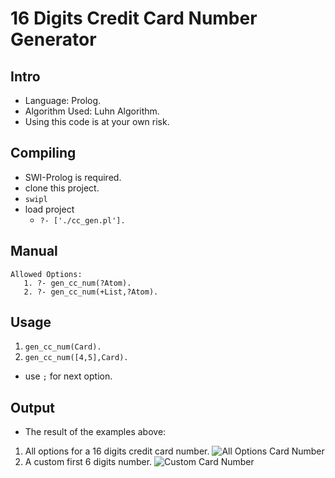16 Digits Credit Card Number Generator
=====

Intro
-----
* Language: Prolog.
* Algorithm Used: Luhn Algorithm.
* Using this code is at your own risk.
 

Compiling
---------
* SWI-Prolog is required.
* clone this project.
* ```swipl```
* load project
  * ```?- ['./cc_gen.pl'].```

Manual
------
```
Allowed Options:
   1. ?- gen_cc_num(?Atom).
   2. ?- gen_cc_num(+List,?Atom).
```

Usage
-----
1. ``` gen_cc_num(Card). ```
2. ``` gen_cc_num([4,5],Card). ```
* use ```;``` for next option.

Output
------
* The result of the examples above:
1. All options for a 16 digits credit card number.
![All Options Card Number](https://github.com/eldardamari/credit-card-generator/blob/master/img/gen_cc_num1.jpg)
2. A custom first 6 digits number.
![Custom Card Number](https://github.com/eldardamari/credit-card-generator/blob/master/img/gen_cc_num2.jpg)

